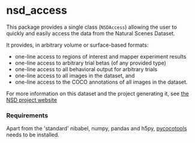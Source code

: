 # nsd_access

This package provides a single class (`NSDAccess`) allowing the user to quickly and easily access the data from the Natural Scenes Dataset.

It provides, in arbitrary volume or surface-based formats:
- one-line access to regions of interest and mapper experiment results
- one-line access to arbitrary trial betas (of any provided type)
- one-line access to all behavioral output for arbitrary trials
- one-line access to all images in the dataset, and
- one-line access to the COCO annotations of all images in the dataset.


For more information on this dataset and the project generating it, see [the NSD project website](http://naturalscenesdataset.org)


### Requirements

Apart from the 'standard' nibabel, numpy, pandas and h5py, [pycocotools](https://github.com/cocodataset/cocoapi) needs to be installed.